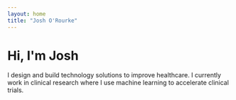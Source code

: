 ```yaml
---
layout: home
title: "Josh O'Rourke"
---
```


# Hi, I'm Josh

I design and build technology solutions to improve healthcare. I currently work in clinical research
where I use machine learning to accelerate clinical trials.
